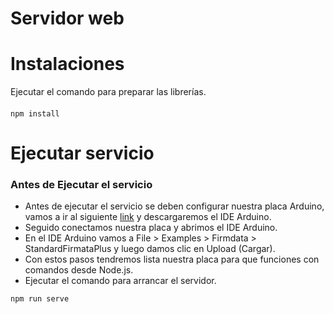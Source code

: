 # Servidor web

# Instalaciones

Ejecutar el comando para preparar las librerías.
#### 
```
npm install
```
# Ejecutar servicio
### Antes de Ejecutar el servicio
- Antes de ejecutar el servicio se deben configurar nuestra placa Arduino, vamos a ir al siguiente [link](https://www.arduino.cc/en/software) y descargaremos el IDE Arduino.
- Seguido conectamos nuestra placa y abrimos el IDE Arduino.
- En el IDE Arduino vamos a File > Examples > Firmdata > StandardFirmataPlus y luego damos clic en Upload (Cargar).
- Con estos pasos tendremos lista nuestra placa para que funciones con comandos desde Node.js.
- Ejecutar el comando para arrancar el servidor.
```
npm run serve
```
